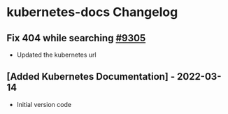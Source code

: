 # kubernetes-docs Changelog
## Fix 404 while searching [#9305](https://github.com/raycast/extensions/issues/9305)
- Updated the kubernetes url

## [Added Kubernetes Documentation] - 2022-03-14

- Initial version code
